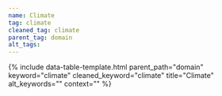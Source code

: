 ```yaml
---
name: Climate
tag: climate
cleaned_tag: climate
parent_tag: domain
alt_tags: 
---
```


{% include data-table-template.html 
  parent_path="domain" 
  keyword="climate" 
  cleaned_keyword="climate" 
  title="Climate"
  alt_keywords=""
  context=""
%}

